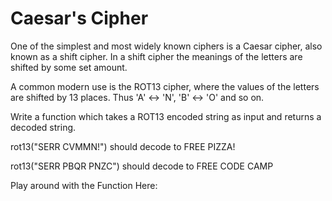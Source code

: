 # Caesar's Cipher

One of the simplest and most widely known ciphers is a Caesar cipher, also known as a shift cipher. In a shift cipher the meanings of the letters are shifted by some set amount.

A common modern use is the ROT13 cipher, where the values of the letters are shifted by 13 places. Thus 'A' ↔ 'N', 'B' ↔ 'O' and so on.

Write a function which takes a ROT13 encoded string as input and returns a decoded string.

rot13("SERR CVMMN!") should decode to FREE PIZZA!

rot13("SERR PBQR PNZC") should decode to FREE CODE CAMP

Play around with the Function Here: 
